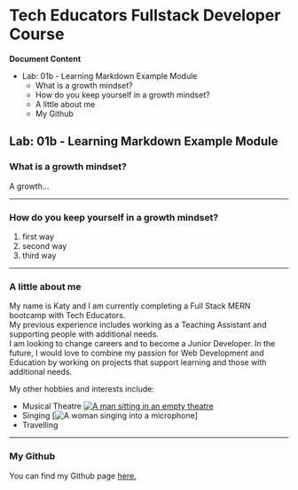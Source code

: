 # Tech Educators Fullstack Developer Course

**Document Content**
- Lab: 01b - Learning Markdown Example Module
  - What is a growth mindset?
  - How do you keep yourself in a growth mindset?
  - A little about me
  - My Github

## Lab: 01b - Learning Markdown Example Module

### What is a growth mindset?

A growth...

***

### How do you keep yourself in a growth mindset?

1. first way
2. second way
3. third way

***

### A little about me

My name is Katy and I am currently completing a Full Stack MERN bootcamp with Tech Educators.  
My previous experience includes working as a Teaching Assistant and supporting people with additional needs.  
I am looking to change careers and to become a Junior Developer. In the future, I would love to combine my passion for Web Development and Education by working on projects that support learning and those with additional needs. 

My other hobbies and interests include:
- Musical Theatre
[![A man sitting in an empty theatre](https://images.pexels.com/photos/109669/pexels-photo-109669.jpeg?auto=compress&cs=tinysrgb&w=1260&h=750&dpr=1)](https://www.pexels.com/photo/theater-interior-109669/)
- Singing
[![A woman singing into a microphone](![image](https://github.com/katy-ledgard/reading-notes/assets/135549123/856b68dc-297f-4137-a897-75364393c67e)](https://www.pexels.com/photo/photo-of-woman-singing-in-music-studio-2531728/)
)]
- Travelling


***

### My Github

You can find my Github page [here.](https://github.com/katy-ledgard?tab=repositories)
